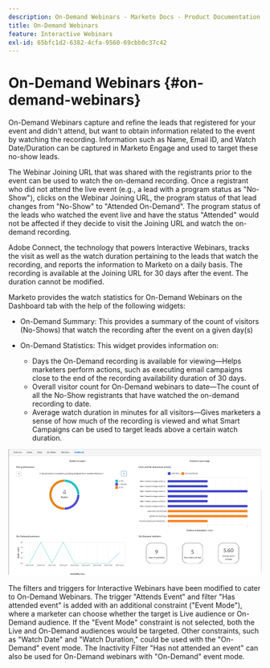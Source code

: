```yaml
---
description: On-Demand Webinars - Marketo Docs - Product Documentation
title: On-Demand Webinars
feature: Interactive Webinars
exl-id: 65bfc1d2-6382-4cfa-9560-69cbb0c37c42
---
```

# On-Demand Webinars {#on-demand-webinars}

On-Demand Webinars capture and refine the leads that registered for your event and didn't attend, but want to obtain information related to the event by watching the recording. Information such as Name, Email ID, and Watch Date/Duration can be captured in Marketo Engage and used to target these no-show leads. 

The Webinar Joining URL that was shared with the registrants prior to the event can be used to watch the on-demand recording. Once a registrant who did not attend the live event (e.g., a lead with a program status as "No-Show"), clicks on the Webinar Joining URL, the program status of that lead changes from "No-Show" to "Attended On-Demand". The program status of the leads who watched the event live and have the status "Attended" would not be affected if they decide to visit the Joining URL and watch the on-demand recording.

Adobe Connect, the technology that powers Interactive Webinars, tracks the visit as well as the watch duration pertaining to the leads that watch the recording, and reports the information to Marketo on a daily basis. The recording is available at the Joining URL for 30 days after the event. The duration cannot be modified.

Marketo provides the watch statistics for On-Demand Webinars on the Dashboard tab with the help of the following widgets:

* On-Demand Summary: This provides a summary of the count of visitors (No-Shows) that watch the recording after the event on a given day(s)

* On-Demand Statistics: This widget provides information on:
  * Days the On-Demand recording is available for viewing&mdash;Helps marketers perform actions, such as executing email campaigns close to the end of the recording availability duration of 30 days.
  * Overall visitor count for On-Demand webinars to date&mdash;The count of all the No-Show registrants that have watched the on-demand recording to date.
  * Average watch duration in minutes for all visitors&mdash;Gives marketers a sense of how much of the recording is viewed and what Smart Campaigns can be used to target leads above a certain watch duration.
  
![](assets/on-demand-webinars-1.png)

The filters and triggers for Interactive Webinars have been modified to cater to On-Demand Webinars. The trigger "Attends Event" and filter "Has attended event" is added with an additional constraint ("Event Mode"), where a marketer can choose whether the target is Live audience or On-Demand audience. If the "Event Mode" constraint is not selected, both the Live and On-Demand audiences would be targeted. Other constraints, such as "Watch Date" and "Watch Duration," could be used with the "On-Demand" event mode. The Inactivity Filter "Has not attended an event" can also be used for On-Demand webinars with "On-Demand" event mode.
